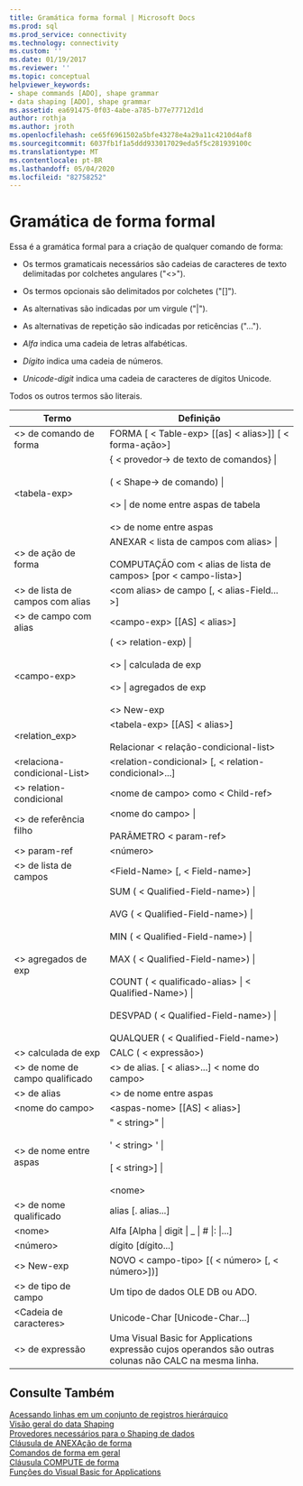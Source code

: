 ```yaml
---
title: Gramática forma formal | Microsoft Docs
ms.prod: sql
ms.prod_service: connectivity
ms.technology: connectivity
ms.custom: ''
ms.date: 01/19/2017
ms.reviewer: ''
ms.topic: conceptual
helpviewer_keywords:
- shape commands [ADO], shape grammar
- data shaping [ADO], shape grammar
ms.assetid: ea691475-0f03-4abe-a785-b77e77712d1d
author: rothja
ms.author: jroth
ms.openlocfilehash: ce65f6961502a5bfe43278e4a29a11c4210d4af8
ms.sourcegitcommit: 6037fb1f1a5ddd933017029eda5f5c281939100c
ms.translationtype: MT
ms.contentlocale: pt-BR
ms.lasthandoff: 05/04/2020
ms.locfileid: "82758252"
---
```

# <a name="formal-shape-grammar"></a>Gramática de forma formal
Essa é a gramática formal para a criação de qualquer comando de forma:  
  
-   Os termos gramaticais necessários são cadeias de caracteres de texto delimitadas por colchetes angulares ("<>").  
  
-   Os termos opcionais são delimitados por colchetes ("[]").  
  
-   As alternativas são indicadas por um virgule ("&#124;").  
  
-   As alternativas de repetição são indicadas por reticências ("...").  
  
-   *Alfa* indica uma cadeia de letras alfabéticas.  
  
-   *Dígito* indica uma cadeia de números.  
  
-   *Unicode-digit* indica uma cadeia de caracteres de dígitos Unicode.  
  
 Todos os outros termos são literais.  
  
|Termo|Definição|  
|----------|----------------|  
|\<> de comando de forma|FORMA [ \< Table-exp> [[as] \< alias>]] [ \< forma-ação>]|  
|\<tabela-exp>|{ \< provedor-> de texto de comandos} &#124;<br /><br /> ( \< Shape-> de comando) &#124;<br /><br /> \<> &#124; de nome entre aspas de tabela<br /><br /> \<> de nome entre aspas|  
|\<> de ação de forma|ANEXAR \< lista de campos com alias> &#124;<br /><br /> COMPUTAÇÃO com \< alias de lista de campos> [por \< campo-lista>]|  
|\<> de lista de campos com alias|\<com alias> de campo [, \< alias-Field... >]|  
|\<> de campo com alias|\<campo-exp> [[AS] \< alias>]|  
|\<campo-exp>|( \<> relation-exp) &#124;<br /><br /> \<> &#124; calculada de exp<br /><br /> \<> &#124; agregados de exp<br /><br /> \<> New-exp|  
|<relation_exp>|\<tabela-exp> [[AS] \< alias>]<br /><br /> Relacionar \< relação-condicional-list>|  
|\<relaciona-condicional-List>|\<relation-condicional> [, \< relation-condicional>...]|  
|\<> relation-condicional|\<nome de campo> como \< Child-ref>|  
|\<> de referência filho|\<nome do campo> &#124;<br /><br /> PARÂMETRO \< param-ref>|  
|\<> param-ref|\<número>|  
|\<> de lista de campos|\<Field-Name> [, \< Field-name>]|  
|\<> agregados de exp|SUM ( \< Qualified-Field-name>) &#124;<br /><br /> AVG ( \< Qualified-Field-name>) &#124;<br /><br /> MIN ( \< Qualified-Field-name>) &#124;<br /><br /> MAX ( \< Qualified-Field-name>) &#124;<br /><br /> COUNT ( \< qualificado-alias> &#124; \< Qualified-Name>) &#124;<br /><br /> DESVPAD ( \< Qualified-Field-name>) &#124;<br /><br /> QUALQUER ( \< Qualified-Field-name>)|  
|\<> calculada de exp|CALC ( \< expressão>)|  
|\<> de nome de campo qualificado|\<> de alias. [ \< alias>...] \< nome do campo>|  
|\<> de alias|\<> de nome entre aspas|  
|\<nome do campo>|\<aspas-nome> [[AS] \< alias>]|  
|\<> de nome entre aspas|" \< string>" &#124;<br /><br /> ' \< string> ' &#124;<br /><br /> [ \< string>] &#124;<br /><br /> \<nome>|  
|\<> de nome qualificado|alias [. alias...]|  
|\<nome>|Alfa [Alpha &#124; digit &#124; _ &#124; # &#124;: &#124;...]|  
|\<número>|dígito [dígito...]|  
|\<> New-exp|NOVO \< campo-tipo> [( \< número> [, \< número>])]|  
|\<> de tipo de campo|Um tipo de dados OLE DB ou ADO.|  
|\<Cadeia de caracteres>|Unicode-Char [Unicode-Char...]|  
|\<> de expressão|Uma Visual Basic for Applications expressão cujos operandos são outras colunas não CALC na mesma linha.|  
  
## <a name="see-also"></a>Consulte Também  
 [Acessando linhas em um conjunto de registros hierárquico](../../../ado/guide/data/accessing-rows-in-a-hierarchical-recordset.md)   
 [Visão geral do data Shaping](../../../ado/guide/data/data-shaping-overview.md)   
 [Provedores necessários para o Shaping de dados](../../../ado/guide/data/required-providers-for-data-shaping.md)   
 [Cláusula de ANEXAção de forma](../../../ado/guide/data/shape-append-clause.md)   
 [Comandos de forma em geral](../../../ado/guide/data/shape-commands-in-general.md)   
 [Cláusula COMPUTE de forma](../../../ado/guide/data/shape-compute-clause.md)   
 [Funções do Visual Basic for Applications](../../../ado/guide/data/visual-basic-for-applications-functions.md)
